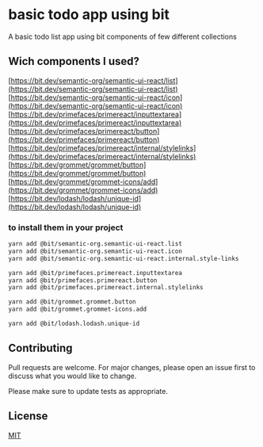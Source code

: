 # basic todo app using bit

A basic todo list app using bit components of few different collections

## Wich components I used?

[https://bit.dev/semantic-org/semantic-ui-react/list](https://bit.dev/semantic-org/semantic-ui-react/list)  
[https://bit.dev/semantic-org/semantic-ui-react/icon](https://bit.dev/semantic-org/semantic-ui-react/icon)  
[https://bit.dev/primefaces/primereact/inputtextarea](https://bit.dev/primefaces/primereact/inputtextarea) 
[https://bit.dev/primefaces/primereact/button](https://bit.dev/primefaces/primereact/button)  
[https://bit.dev/primefaces/primereact/internal/stylelinks](https://bit.dev/primefaces/primereact/internal/stylelinks)
[https://bit.dev/grommet/grommet/button](https://bit.dev/grommet/grommet/button)  
[https://bit.dev/grommet/grommet-icons/add](https://bit.dev/grommet/grommet-icons/add)  
[https://bit.dev/lodash/lodash/unique-id](https://bit.dev/lodash/lodash/unique-id)

### to install them in your project

```bash
yarn add @bit/semantic-org.semantic-ui-react.list  
yarn add @bit/semantic-org.semantic-ui-react.icon  
yarn add @bit/semantic-org.semantic-ui-react.internal.style-links  

yarn add @bit/primefaces.primereact.inputtextarea  
yarn add @bit/primefaces.primereact.button  
yarn add @bit/primefaces.primereact.internal.stylelinks  

yarn add @bit/grommet.grommet.button
yarn add @bit/grommet.grommet-icons.add

yarn add @bit/lodash.lodash.unique-id
```

## Contributing
Pull requests are welcome. For major changes, please open an issue first to discuss what you would like to change.

Please make sure to update tests as appropriate.

## License
[MIT](https://choosealicense.com/licenses/mit/)